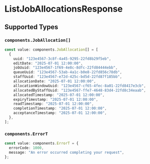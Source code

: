 # ListJobAllocationsResponse


## Supported Types

### `components.JobAllocation[]`

```typescript
const value: components.JobAllocation[] = [
  {
    uuid: "123e4567-3c8f-4a45-9295-22fd8b29f5eb",
    editDate: "2025-07-01 12:00:00",
    jobUuid: "123e4567-1f69-4e8c-8dfc-22fd84444ebb",
    queueUuid: "123e4567-53ab-4a1c-b0e8-22fd856c78db",
    staffUuid: "123e4567-e72d-425c-bd5d-22fd87f185bb",
    allocationDate: "2025-07-01 12:00:00",
    allocationWindowUuid: "123e4567-cf65-4fec-8a01-22fd8417e3cb",
    allocatedByStaffUuid: "123e4567-ffe7-4648-83d4-22fd8c34eaab",
    allocatedTimestamp: "2025-07-01 12:00:00",
    expiryTimestamp: "2025-07-01 12:00:00",
    readTimestamp: "2025-07-01 12:00:00",
    completionTimestamp: "2025-07-01 12:00:00",
    acceptanceTimestamp: "2025-07-01 12:00:00",
  },
];
```

### `components.ErrorT`

```typescript
const value: components.ErrorT = {
  errorCode: 1000,
  message: "An error occurred completing your request",
};
```

